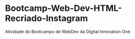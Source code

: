 # Bootcamp-Web-Dev-HTML-Recriado-Instagram
Atividade do Bootcampo de WebDev da Digital Innovation One
